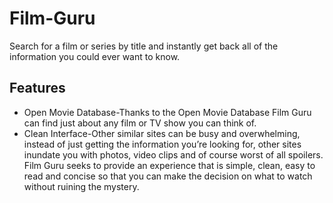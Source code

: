 # Film-Guru

Search for a film or series by title and instantly get back all of the information you could ever want to know.

## Features

- Open Movie Database-Thanks to the Open Movie Database Film Guru can find just about any film or TV show you can think of.
- Clean Interface-Other similar sites can be busy and overwhelming, instead of just getting the information you’re looking for, other sites inundate you with photos, video clips and of course worst of all spoilers. Film Guru seeks to provide an experience that is simple, clean, easy to read and concise so that you can make the decision on what to watch without ruining the mystery.